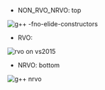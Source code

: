 * NON_RVO_NRVO: top 

![g++ -fno-elide-constructors ](https://github.com/ustcdane/practice/blob/master/cpp/Expression_Template_CRTP/rvo/nrvo_g%2B%2B.png)

* RVO:

![rvo on vs2015](https://github.com/ustcdane/practice/blob/master/cpp/Expression_Template_CRTP/rvo/rvo_vs2015.png)

* NRVO: bottom 

![g++ nrvo ](https://github.com/ustcdane/practice/blob/master/cpp/Expression_Template_CRTP/rvo/nrvo_g%2B%2B.png)


